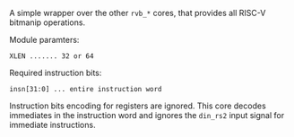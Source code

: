 A simple wrapper over the other `rvb_*` cores, that provides all
RISC-V bitmanip operations.

Module paramters:

    XLEN ....... 32 or 64

Required instruction bits:

    insn[31:0] ... entire instruction word

Instruction bits encoding for registers are ignored. This core
decodes immediates in the instruction word and ignores the
`din_rs2` input signal for immediate instructions.
